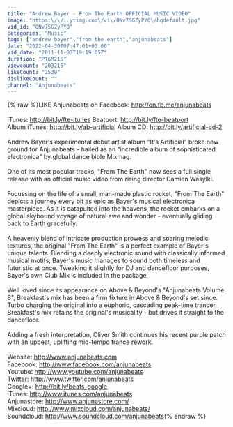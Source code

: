 ```yaml
---
title: "Andrew Bayer - From The Earth OFFICIAL MUSIC VIDEO"
image: "https:\/\/i.ytimg.com\/vi\/QNv7SGZyPYQ\/hqdefault.jpg"
vid_id: "QNv7SGZyPYQ"
categories: "Music"
tags: ["andrew bayer","from the earth","anjunabeats"]
date: "2022-04-30T07:47:01+03:00"
vid_date: "2011-11-03T19:19:05Z"
duration: "PT6M21S"
viewcount: "203216"
likeCount: "2539"
dislikeCount: ""
channel: "Anjunabeats"
---
```

{% raw %}LIKE Anjunabeats on Facebook: <a rel="nofollow" target="blank" href="http://on.fb.me/anjunabeats">http://on.fb.me/anjunabeats</a><br /><br />iTunes: <a rel="nofollow" target="blank" href="http://bit.ly/fte-itunes">http://bit.ly/fte-itunes</a> Beatport: <a rel="nofollow" target="blank" href="http://bit.ly/fte-beatport">http://bit.ly/fte-beatport</a><br />Album iTunes: <a rel="nofollow" target="blank" href="http://bit.ly/ab-artificial">http://bit.ly/ab-artificial</a> Album CD: <a rel="nofollow" target="blank" href="http://bit.ly/artificial-cd-2">http://bit.ly/artificial-cd-2</a><br /><br />Andrew Bayer's experimental debut artist album &quot;It's Artificial&quot; broke new ground for Anjunabeats - hailed as an &quot;incredible album of sophisticated electronica&quot; by global dance bible Mixmag.<br /><br />One of its most popular tracks, &quot;From The Earth&quot; now sees a full single release with an official music video from rising director Damien Wasylki. <br /><br />Focussing on the life of a small, man-made plastic rocket, &quot;From The Earth&quot; depicts a journey every bit as epic as Bayer's musical electronica masterpiece. As it is catapulted into the heavens, the rocket embarks on a global skybound voyage of natural awe and wonder -  eventually gliding back to Earth gracefully.<br /><br />A heavenly blend of intricate production prowess and soaring melodic textures, the original &quot;From The Earth&quot; is a perfect example of Bayer's unique talents. Blending a deeply electronic sound with classically informed musical motifs, Bayer's music manages to sound both timeless and futuristic at once. Tweaking it slightly for DJ and dancefloor purposes, Bayer's own Club Mix is included in the package. <br /><br />Well loved since its appearance on Above &amp; Beyond's &quot;Anjunabeats Volume 8&quot;, Breakfast's mix has been a firm fixture in Above &amp; Beyond's set since. Turbo charging the original into a euphoric, cascading peak-time trancer, Breakfast's mix retains the original's musicality - but drives it straight to the dancefloor.<br /><br />Adding a fresh interpretation, Oliver Smith continues his recent purple patch with an upbeat, uplifting mid-tempo trance rework.<br /><br />Website: <a rel="nofollow" target="blank" href="http://www.anjunabeats.com">http://www.anjunabeats.com</a><br />Facebook: <a rel="nofollow" target="blank" href="http://www.facebook.com/anjunabeats">http://www.facebook.com/anjunabeats</a><br />Youtube: <a rel="nofollow" target="blank" href="http://www.youtube.com/anjunabeats">http://www.youtube.com/anjunabeats</a><br />Twitter: <a rel="nofollow" target="blank" href="http://www.twitter.com/anjunabeats">http://www.twitter.com/anjunabeats</a><br />Google+: <a rel="nofollow" target="blank" href="http://bit.ly/beats-google">http://bit.ly/beats-google</a><br />iTunes: <a rel="nofollow" target="blank" href="http://www.itunes.com/anjunabeats">http://www.itunes.com/anjunabeats</a><br />Anjunastore: <a rel="nofollow" target="blank" href="http://www.anjunastore.com/">http://www.anjunastore.com/</a><br />Mixcloud: <a rel="nofollow" target="blank" href="http://www.mixcloud.com/anjunabeats/">http://www.mixcloud.com/anjunabeats/</a><br />Soundcloud: <a rel="nofollow" target="blank" href="http://www.soundcloud.com/anjunabeats">http://www.soundcloud.com/anjunabeats</a>{% endraw %}
